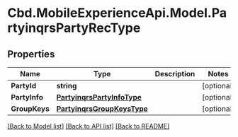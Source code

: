 # Cbd.MobileExperienceApi.Model.PartyinqrsPartyRecType

## Properties

Name | Type | Description | Notes
------------ | ------------- | ------------- | -------------
**PartyId** | **string** |  | [optional] 
**PartyInfo** | [**PartyinqrsPartyInfoType**](PartyinqrsPartyInfoType.md) |  | [optional] 
**GroupKeys** | [**PartyinqrsGroupKeysType**](PartyinqrsGroupKeysType.md) |  | [optional] 

[[Back to Model list]](../README.md#documentation-for-models) [[Back to API list]](../README.md#documentation-for-api-endpoints) [[Back to README]](../README.md)


